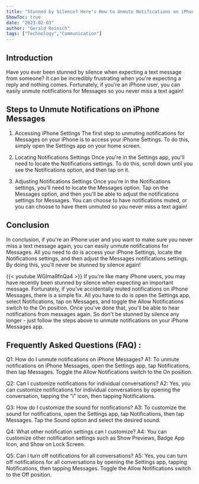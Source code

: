 ```yaml
---
title: "Stunned by Silence? Here's How to Unmute Notifications on iPhone Messages!"
ShowToc: true 
date: "2023-02-03"
author: "Gerald Reinsch" 
tags: ["Technology","Communication"]
---
```

## Introduction

Have you ever been stunned by silence when expecting a text message from someone? It can be incredibly frustrating when you're expecting a reply and nothing comes. Fortunately, if you're an iPhone user, you can easily unmute notifications for Messages so you never miss a text again! 

## Steps to Unmute Notifications on iPhone Messages

1. Accessing iPhone Settings 
The first step to unmuting notifications for Messages on your iPhone is to access your iPhone Settings. To do this, simply open the Settings app on your home screen. 

2. Locating Notifications Settings 
Once you're in the Settings app, you'll need to locate the Notifications settings. To do this, scroll down until you see the Notifications option, and then tap on it. 

3. Adjusting Notifications Settings 
Once you're in the Notifications settings, you'll need to locate the Messages option. Tap on the Messages option, and then you'll be able to adjust the notifications settings for Messages. You can choose to have notifications muted, or you can choose to have them unmuted so you never miss a text again! 

## Conclusion

In conclusion, if you're an iPhone user and you want to make sure you never miss a text message again, you can easily unmute notifications for Messages. All you need to do is access your iPhone Settings, locate the Notifications settings, and then adjust the Messages notifications settings. By doing this, you'll never be stunned by silence again!

{{< youtube WGlma8fnQa4 >}} 
If you're like many iPhone users, you may have recently been stunned by silence when expecting an important message. Fortunately, if you've accidentally muted notifications on iPhone Messages, there is a simple fix. All you have to do is open the Settings app, select Notifications, tap on Messages, and toggle the Allow Notifications switch to the On position. Once you've done that, you'll be able to hear notifications from messages again. So don't be stunned by silence any longer - just follow the steps above to unmute notifications on your iPhone Messages app.

## Frequently Asked Questions (FAQ) :
Q1: How do I unmute notifications on iPhone Messages?
A1: To unmute notifications on iPhone Messages, open the Settings app, tap Notifications, then tap Messages. Toggle the Allow Notifications switch to the On position.

Q2: Can I customize notifications for individual conversations?
A2: Yes, you can customize notifications for individual conversations by opening the conversation, tapping the "i" icon, then tapping Notifications. 

Q3: How do I customize the sound for notifications?
A3: To customize the sound for notifications, open the Settings app, tap Notifications, then tap Messages. Tap the Sound option and select the desired sound.

Q4: What other notification settings can I customize?
A4: You can customize other notification settings such as Show Previews, Badge App Icon, and Show on Lock Screen.

Q5: Can I turn off notifications for all conversations?
A5: Yes, you can turn off notifications for all conversations by opening the Settings app, tapping Notifications, then tapping Messages. Toggle the Allow Notifications switch to the Off position.


